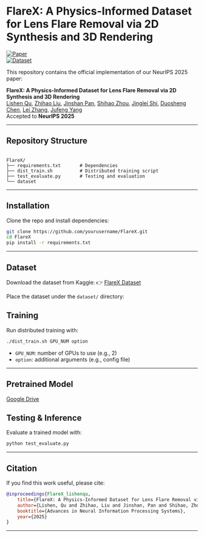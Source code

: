 # FlareX: A Physics-Informed Dataset for Lens Flare Removal via 2D Synthesis and 3D Rendering

[![Paper](https://img.shields.io/badge/Paper-NeurIPS%202025-blue)](https://arxiv.org/abs/xxxx.xxxxx)  
[![Dataset](https://img.shields.io/badge/Dataset-Kaggle-green)](https://www.kaggle.com/datasets/lishenqu/flarex)


This repository contains the official implementation of our NeurIPS 2025 paper:  
<p>
<div><strong>FlareX: A Physics-Informed Dataset for Lens Flare Removal via 2D Synthesis and 3D Rendering</strong></div>
<div><a href="https://qulishen.github.io/">Lishen Qu</a>, 
   	<a href="https://qulishen.github.io/">Zhihao Liu</a>,
    <a href="https://jspan.github.io/">Jinshan Pan</a>, 
    <a href="https://joshyzhou.github.io/">Shihao Zhou</a>,
    <a href="https://jingleishi.github.io/">Jinglei Shi</a>,
    <a href="https://github.com/Calvin11311">Duosheng Chen</a>,
    <a href="https://www4.comp.polyu.edu.hk/~cslzhang/">Lei Zhang</a>,
    <a href="https://cv.nankai.edu.cn/">Jufeng Yang</a>
    </div>
<div>Accepted to <strong>NeurIPS 2025</strong></div>

---

## Repository Structure

```

FlareX/
├── requirements.txt       # Dependencies
├── dist_train.sh          # Distributed training script
├── test_evaluate.py       # Testing and evaluation
└── dataset

````

---

## Installation

Clone the repo and install dependencies:

```bash
git clone https://github.com/yourusername/FlareX.git
cd FlareX
pip install -r requirements.txt
````

---

## Dataset

Download the dataset from Kaggle:
👉 [FlareX Dataset](https://www.kaggle.com/datasets/lishenqu/flarex)

Place the dataset under the `dataset/` directory:

## Training

Run distributed training with:

```bash
./dist_train.sh GPU_NUM option
```

* `GPU_NUM`: number of GPUs to use (e.g., 2)
* `option`: additional arguments (e.g., config file)

---

## Pretrained Model

[Google Drive](https://drive.google.com/file/d/1oILbfk3ZZt_uctp1cY11Km9fWKsy0rAW/view?usp=sharing)

## Testing & Inference

Evaluate a trained model with:

```bash
python test_evaluate.py
```

---

## Citation

If you find this work useful, please cite:

```bibtex
@inproceedings{FlareX_lishenqu,
    title={FlareX: A Physics-Informed Dataset for Lens Flare Removal via 2D Synthesis and 3D Rendering},
    author={Lishen, Qu and Zhihao, Liu and Jinshan, Pan and Shihao, Zhou and Jinglei, Shi and Duosheng, Chen and Jufeng, Yang},
    booktitle={Advances in Neural Information Processing Systems},
    year={2025}
}
```
---

